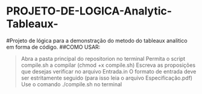 # PROJETO-DE-LOGICA-Analytic-Tableaux-
#Projeto de lógica para a demonstração do metodo do tableaux analitico em forma de código.
##COMO USAR:
>Abra a pasta principal do repositorion no terminal
>Permita o script compile.sh a compilar (chmod +x compile.sh)
>Escreva as proposições que desejas verificar no arquivo Entrada.in
>O formato de entrada deve ser estritamente seguido (para isso leia o arquivo Especificação.pdf)
>Use o comando ./compile.sh no terminal
